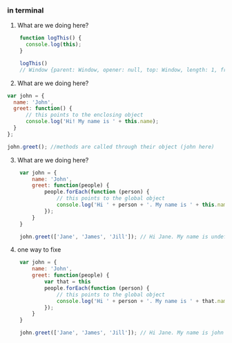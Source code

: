 ### in terminal

1. What are we doing here?
```javascript
    function logThis() {
      console.log(this);
    }
```
```javascript
    logThis()
    // Window {parent: Window, opener: null, top: Window, length: 1, frames: Window, …}
```

2.  What are we doing here?
```javascript
var john = {
  name: 'John',
  greet: function() {
      // this points to the enclosing object
      console.log('Hi! My name is ' + this.name);
  }
};
```
```javascript
john.greet(); //methods are called through their object (john here)
```
3. What are we doing here?
```javascript
    var john = {
        name: 'John',
        greet: function(people) {
            people.forEach(function (person) {
                // this points to the global object
                console.log('Hi ' + person + '. My name is ' + this.name);
            });
        }
    }
```
```javascript
    john.greet(['Jane', 'James', 'Jill']); // Hi Jane. My name is undefined ...
```

4. one way to fixe
```javascript
    var john = {
        name: 'John',
        greet: function(people) {
            var that = this
            people.forEach(function (person) {
                // this points to the global object
                console.log('Hi ' + person + '. My name is ' + that.name);
            });
        }
    }
```
```javascript
    john.greet(['Jane', 'James', 'Jill']); // Hi Jane. My name is john ...
```
